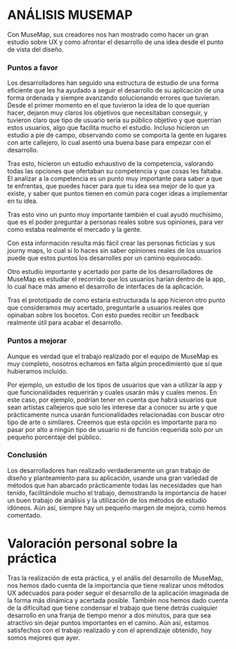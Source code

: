 # ANÁLISIS MUSEMAP

Con MuseMap, sus creadores nos han mostrado como hacer un gran estudio sobre UX y como afrontar el desarrollo de una idea desde el punto de vista del diseño.

### Puntos a favor
Los desarrolladores han seguido una estructura de estudio de una forma eficiente que les ha ayudado a seguir el desarrollo de su aplicación de una forma ordenada y siempre avanzando solucionando errores que tuvieran.
Desde el primer momento en el que tuvieron la idea de lo que querían hacer, dejaron muy claros los objetivos que necesitaban conseguir, y tuvieron claro que tipo de usuario sería su público objetivo y que querrían estos usuarios, algo que facilita mucho el estudio. Incluso hicieron un estudio a pie de campo, observando como se comporta la gente en lugares con arte callejero, lo cual asentó una buena base para empezar con el desarrollo.

Tras esto, hicieron un estudio exhaustivo de la competencia, valorando todas las opciones que ofertaban su competencia y que cosas les faltaba. El analizar a la competencia es un punto muy importante para saber a que te enfrentas, que puedes hacer para que tu idea sea mejor de lo que ya existe, y saber que puntos tienen en común para coger ideas a implementar en tu idea.

Tras esto vino un punto muy importante también el cual ayudó muchisimo, que es el poder preguntar a personas reales sobre sus opiniones, para ver como estaba realmente el mercado y la gente.

Con esta información resulta más fácil crear las personas ficticias y sus journy maps, lo cual si lo haces sin saber opiniones reales de los usuarios puede que estos puntos los desarrolles por un camino equivocado.

Otro estudio importante y acertado por parte de los desarrolladores de MuseMap es estudiar el recorrido que los usuarios harían dentro de la app, lo cual hace más ameno el desarrollo de interfaces de la aplicación.

Tras el prototipado de como estaría estructurada la app hicieron otro punto que consideramos muy acertado, preguntarle a usuarios reales que opinaban sobre los bocetos. Con esto puedes recibir un feedback realmente útil para acabar el desarrollo.

### Puntos a mejorar
Aunque es verdad que el trabajo realizado por el equipo de MuseMap es muy completo, nosotros echamos en falta algún procedimiento que sí que hubieramos incluido.

Por ejemplo, un estudio de los tipos de usuarios que van a utilizar la app y que funcionalidades requerirán y cuales usarán más y cuales menos. En este caso, por ejemplo, podrían tener en cuenta que habrá usuarios que sean artistas callejeros que solo les interese dar a conocer su arte y que prácticamente nunca usarán funcionalidades relacionadas con buscar otro tipo de arte o similares. Creemos que esta opción es importante para no pasar por alto a ningún tipo de usuario ni de función requerida solo por un pequeño porcentaje del público.

### Conclusión
Los desarrolladores han realizado verdaderamente un gran trabajo de diseño y planteamiento para su aplicación, usande una gran variedad de métodos que han abarcado prácticamente todas las necesidades que han tenido, facilitándole mucho el trabajo, demostrando la importancia de hacer un buen trabajo de análisis y la utilización de los métodos de estudio idóneos. Aún así, siempre hay un pequeño margen de mejora, como hemos comentado.


# Valoración personal sobre la práctica
Tras la realización de esta práctica, y el anális del desarrollo de MuseMap, nos hemos dado cuenta de la importancia que tiene realizar unos métodos UX adecuados para poder seguir el desarrollo de la aplicación imaginada de la forma más dinámica y acertada posible. También nos hemos dado cuenta de la dificultad que tiene condensar el trabajo que tiene detrás cualquier desarrollo en una franja de tiempo menor a dos minutos, para que sea atractivo sin dejar puntos importantes en el camino. Aún así, estamos satisfechos con el trabajo realizado y con el aprendizaje obtenido, hoy somos mejores que ayer.
